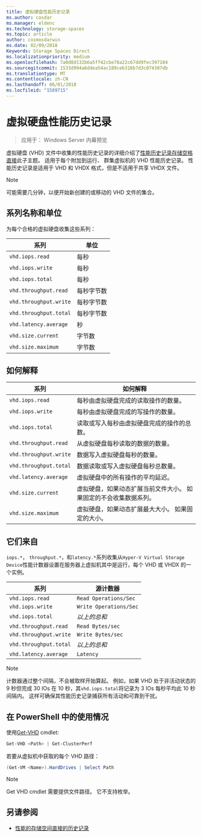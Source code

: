```yaml
---
title: 虚拟硬盘性能历史记录
ms.author: cosdar
ms.manager: eldenc
ms.technology: storage-spaces
ms.topic: article
author: cosmosdarwin
ms.date: 02/09/2018
Keywords: Storage Spaces Direct
ms.localizationpriority: medium
ms.openlocfilehash: 7a0d8d132b6a5ff42cbe78a22c67dd9fec397184
ms.sourcegitcommit: 1533d994a6ddea54ac189ceb316b7d3c074307db
ms.translationtype: MT
ms.contentlocale: zh-CN
ms.lasthandoff: 06/01/2018
ms.locfileid: "1589715"
---
```

# <a name="performance-history-for-virtual-hard-disks"></a>虚拟硬盘性能历史记录

> 应用于： Windows Server 内幕预览

虚拟硬盘 (VHD) 文件中收集的性能历史记录的详细介绍了[性能历史记录存储空格直接](performance-history.md)此子主题。 适用于每个附加到运行、 群集虚拟机的 VHD 性能历史记录。 性能历史记录是适用于 VHD 和 VHDX 格式，但是不适用于共享 VHDX 文件。

   > [!NOTE]
   > 可能需要几分钟，以便开始新创建的或移动的 VHD 文件的集合。

## <a name="series-names-and-units"></a>系列名称和单位

为每个合格的虚拟硬盘收集这些系列：

| 系列                    | 单位             |
|---------------------------|------------------|
| `vhd.iops.read`           | 每秒       |
| `vhd.iops.write`          | 每秒       |
| `vhd.iops.total`          | 每秒       |
| `vhd.throughput.read`     | 每秒字节数 |
| `vhd.throughput.write`    | 每秒字节数 |
| `vhd.throughput.total`    | 每秒字节数 |
| `vhd.latency.average`     | 秒          |
| `vhd.size.current`        | 字节数            |
| `vhd.size.maximum`        | 字节数            |

## <a name="how-to-interpret"></a>如何解释

| 系列                    | 如何解释                                                                                                 |
|---------------------------|------------------------------------------------------------------------------------------------------------------|
| `vhd.iops.read`           | 每秒由虚拟硬盘完成的读取操作的数量。                                         |
| `vhd.iops.write`          | 每秒由虚拟硬盘完成的写操作的数量。                                        |
| `vhd.iops.total`          | 读取或写入每秒由虚拟硬盘完成的操作的总数。                          |
| `vhd.throughput.read`     | 从虚拟硬盘每秒读取的数据的数量。                                                     |
| `vhd.throughput.write`    | 数据写入虚拟硬盘每秒的数量。                                                    |
| `vhd.throughput.total`    | 数据读取或写入虚拟硬盘每秒总数量。                                 |
| `vhd.latency.average`     | 虚拟硬盘中的所有操作的平均延迟。                                              |
| `vhd.size.current`        | 虚拟硬盘，如果动态扩展当前文件大小。 如果固定的不会收集数据系列。 |
| `vhd.size.maximum`        | 虚拟硬盘，如果动态扩展最大大小。 如果固定的大小。                  |

## <a name="where-they-come-from"></a>它们来自

`iops.*`， `throughput.*`，和`latency.*`系列收集从`Hyper-V Virtual Storage Device`性能计数器设置在服务器上虚拟机其中是运行，每个 VHD 或 VHDX 的一个实例。

| 系列                    | 源计数器         |
|---------------------------|------------------------|
| `vhd.iops.read`           | `Read Operations/Sec`  |
| `vhd.iops.write`          | `Write Operations/Sec` |
| `vhd.iops.total`          | *以上的总和*     |
| `vhd.throughput.read`     | `Read Bytes/sec`       |
| `vhd.throughput.write`    | `Write Bytes/sec`      |
| `vhd.throughput.total`    | *以上的总和*     |
| `vhd.latency.average`     | `Latency`              |

   > [!NOTE]
   > 计数器通过整个间隔，不会被取样开始算起。 例如，如果 VHD 处于非活动状态的 9 秒但完成 30 IOs 在 10 秒，其`vhd.iops.total`将记录为 3 IOs 每秒平均此 10 秒间隔内。 这样可确保其性能历史记录捕获所有活动和可靠到干扰。

## <a name="usage-in-powershell"></a>在 PowerShell 中的使用情况

使用[Get-VHD](https://docs.microsoft.com/powershell/module/hyper-v/get-vhd) cmdlet:

```PowerShell
Get-VHD <Path> | Get-ClusterPerf
```

若要从虚拟机中获取的每个 VHD 路径：

```PowerShell
(Get-VM <Name>).HardDrives | Select Path
```

   > [!NOTE]
   > Get VHD cmdlet 需要提供文件路径。 它不支持枚举。

## <a name="see-also"></a>另请参阅

- [性能的存储空间直接的历史记录](performance-history.md)
